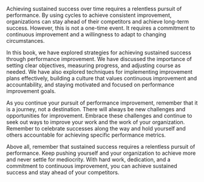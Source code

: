
Achieving sustained success over time requires a relentless pursuit of performance. By using cycles to achieve consistent improvement, organizations can stay ahead of their competitors and achieve long-term success. However, this is not a one-time event. It requires a commitment to continuous improvement and a willingness to adapt to changing circumstances.

In this book, we have explored strategies for achieving sustained success through performance improvement. We have discussed the importance of setting clear objectives, measuring progress, and adjusting course as needed. We have also explored techniques for implementing improvement plans effectively, building a culture that values continuous improvement and accountability, and staying motivated and focused on performance improvement goals.

As you continue your pursuit of performance improvement, remember that it is a journey, not a destination. There will always be new challenges and opportunities for improvement. Embrace these challenges and continue to seek out ways to improve your work and the work of your organization. Remember to celebrate successes along the way and hold yourself and others accountable for achieving specific performance metrics.

Above all, remember that sustained success requires a relentless pursuit of performance. Keep pushing yourself and your organization to achieve more and never settle for mediocrity. With hard work, dedication, and a commitment to continuous improvement, you can achieve sustained success and stay ahead of your competitors.
